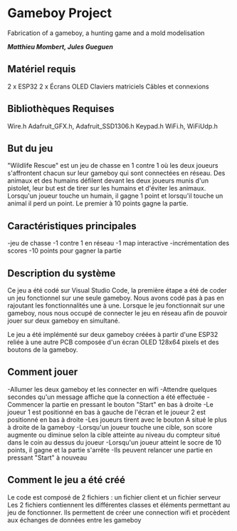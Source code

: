 # Gameboy Project

Fabrication of a gameboy, a hunting game and a mold modelisation

***Matthieu Mombert, Jules Gueguen***

## Matériel requis

2 x ESP32
2 x Écrans OLED
Claviers matriciels
Câbles et connexions

## Bibliothèques Requises

Wire.h
Adafruit_GFX.h, Adafruit_SSD1306.h
Keypad.h
WiFi.h, WiFiUdp.h


## But du jeu

"Wildlife Rescue" est un jeu de chasse en 1 contre 1 où les deux joueurs s'affrontent chacun sur leur gameboy qui sont connectées en réseau. Des animaux et des humains défilent devant les deux joueurs munis d'un pistolet, leur but est de tirer sur les humains et d'éviter les animaux. Lorsqu'un joueur touche un humain, il gagne 1 point et lorsqu'il touche un animal il perd un point. Le premier à 10 points gagne la partie.

## Caractéristiques principales 

-jeu de chasse
-1 contre 1 en réseau 
-1 map interactive
-incrémentation des scores
-10 points pour gagner la partie

## Description du système

Ce jeu a été codé sur Visual Studio Code, la première étape a été de coder un jeu fonctionnel sur une seule gameboy. Nous avons codé pas à pas en rajoutant les fonctionnalités une à une. Lorsque le jeu fonctionnait sur une gameboy, nous nous occupé de connecter le jeu en réseau afin de pouvoir jouer sur deux gameboy en simultané.

Le jeu a été implémenté sur deux gameboy créées à partir d'une ESP32 reliée à une autre PCB composée d'un écran OLED 128x64 pixels et des boutons de la gameboy.

## Comment jouer 

-Allumer les deux gameboy et les connecter en wifi
-Attendre quelques secondes qu'un message affiche que la connection a été effectuée
-Commencer la partie en pressant le bouton "Start" en bas à droite
-Le joueur 1 est positionné en bas à gauche de l'écran et le joueur 2 est positionné en bas à droite
-Les joueurs tirent avec le bouton A situé le plus à droite de la gameboy
-Lorsqu'un joueur touche une cible, son score augmente ou diminue selon la cible atteinte au niveau du compteur situé dans le coin au dessus du joueur
-Lorsqu'un joueur atteint le socre de 10 points, il gagne et la partie s'arrête
-Ils peuvent relancer une partie en pressant "Start" à nouveau

## Comment le jeu a été créé

Le code est composé de 2 fichiers : un fichier client et un fichier serveur
Les 2 fichiers contiennent les différentes classes et éléments permettant au jeu de fonctionner. Ils permettent de créer une connection wifi et procèdent aux échanges de données entre les gameboy
